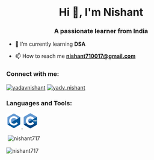 <h1 align="center">Hi 👋, I'm Nishant</h1>
<h3 align="center">A passionate learner from India</h3>

- 🌱 I’m currently learning **DSA**

- 📫 How to reach me **nishant710017@gmail.com**

<h3 align="left">Connect with me:</h3>
<p align="left">
<a href="https://linkedin.com/in/yadvnishant" target="blank"><img align="center" src="https://raw.githubusercontent.com/rahuldkjain/github-profile-readme-generator/master/src/images/icons/Social/linked-in-alt.svg" alt="yadavnishant" height="30" width="40" /></a>
<a href="https://instagram.com/yadv_nishant" target="blank"><img align="center" src="https://raw.githubusercontent.com/rahuldkjain/github-profile-readme-generator/master/src/images/icons/Social/instagram.svg" alt="yadv_nishant" height="30" width="40" /></a>
</p>

<h3 align="left">Languages and Tools:</h3>
<p align="left"> <a href="https://www.cprogramming.com/" target="_blank" rel="noreferrer"> <img src="https://raw.githubusercontent.com/devicons/devicon/master/icons/c/c-original.svg" alt="c" width="40" height="40"/> </a> <a href="https://www.w3schools.com/cpp/" target="_blank" rel="noreferrer"> <img src="https://raw.githubusercontent.com/devicons/devicon/master/icons/cplusplus/cplusplus-original.svg" alt="cplusplus" width="40" height="40"/> </a> </p>

<p>&nbsp;<img align="center" src="https://github-readme-stats.vercel.app/api?username=nishant717&show_icons=true&locale=en" alt="nishant717" /></p>

<p><img align="center" src="https://github-readme-streak-stats.herokuapp.com/?user=nishant717&" alt="nishant717" /></p>

